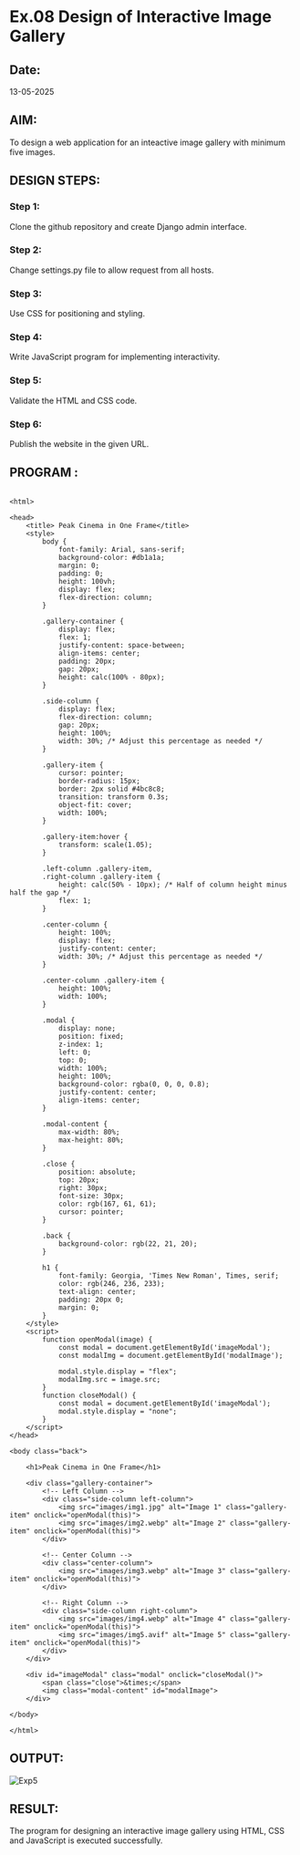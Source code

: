 # Ex.08 Design of Interactive Image Gallery
## Date:
13-05-2025
## AIM:
To design a web application for an inteactive image gallery with minimum five images.

## DESIGN STEPS:

### Step 1:
Clone the github repository and create Django admin interface.

### Step 2:
Change settings.py file to allow request from all hosts.

### Step 3:
Use CSS for positioning and styling.

### Step 4:
Write JavaScript program for implementing interactivity.

### Step 5:
Validate the HTML and CSS code.

### Step 6:
Publish the website in the given URL.

## PROGRAM :
```

<html>

<head>
    <title> Peak Cinema in One Frame</title>
    <style>
        body {
            font-family: Arial, sans-serif;
            background-color: #db1a1a;
            margin: 0;
            padding: 0;
            height: 100vh;
            display: flex;
            flex-direction: column;
        }

        .gallery-container {
            display: flex;
            flex: 1;
            justify-content: space-between;
            align-items: center;
            padding: 20px;
            gap: 20px;
            height: calc(100% - 80px);
        }

        .side-column {
            display: flex;
            flex-direction: column;
            gap: 20px;
            height: 100%;
            width: 30%; /* Adjust this percentage as needed */
        }

        .gallery-item {
            cursor: pointer;
            border-radius: 15px;
            border: 2px solid #4bc8c8;
            transition: transform 0.3s;
            object-fit: cover;
            width: 100%;
        }

        .gallery-item:hover {
            transform: scale(1.05);
        }

        .left-column .gallery-item, 
        .right-column .gallery-item {
            height: calc(50% - 10px); /* Half of column height minus half the gap */
            flex: 1;
        }

        .center-column {
            height: 100%;
            display: flex;
            justify-content: center;
            width: 30%; /* Adjust this percentage as needed */
        }

        .center-column .gallery-item {
            height: 100%;
            width: 100%;
        }

        .modal {
            display: none;
            position: fixed;
            z-index: 1;
            left: 0;
            top: 0;
            width: 100%;
            height: 100%;
            background-color: rgba(0, 0, 0, 0.8);
            justify-content: center;
            align-items: center;
        }

        .modal-content {
            max-width: 80%;
            max-height: 80%;
        }

        .close {
            position: absolute;
            top: 20px;
            right: 30px;
            font-size: 30px;
            color: rgb(167, 61, 61);
            cursor: pointer;
        }

        .back {
            background-color: rgb(22, 21, 20);
        }

        h1 {
            font-family: Georgia, 'Times New Roman', Times, serif;
            color: rgb(246, 236, 233);
            text-align: center;
            padding: 20px 0;
            margin: 0;
        }
    </style>
    <script>
        function openModal(image) {
            const modal = document.getElementById('imageModal');
            const modalImg = document.getElementById('modalImage');

            modal.style.display = "flex";
            modalImg.src = image.src;
        }
        function closeModal() {
            const modal = document.getElementById('imageModal');
            modal.style.display = "none";
        }
    </script>
</head>

<body class="back">

    <h1>Peak Cinema in One Frame</h1>
        
    <div class="gallery-container">
        <!-- Left Column -->
        <div class="side-column left-column">
            <img src="images/img1.jpg" alt="Image 1" class="gallery-item" onclick="openModal(this)">
            <img src="images/img2.webp" alt="Image 2" class="gallery-item" onclick="openModal(this)">
        </div>
        
        <!-- Center Column -->
        <div class="center-column">
            <img src="images/img3.webp" alt="Image 3" class="gallery-item" onclick="openModal(this)">
        </div>
        
        <!-- Right Column -->
        <div class="side-column right-column">
            <img src="images/img4.webp" alt="Image 4" class="gallery-item" onclick="openModal(this)">
            <img src="images/img5.avif" alt="Image 5" class="gallery-item" onclick="openModal(this)">
        </div>
    </div>
    
    <div id="imageModal" class="modal" onclick="closeModal()">
        <span class="close">&times;</span>
        <img class="modal-content" id="modalImage">
    </div>

</body>

</html>

```
## OUTPUT:

![Exp5](https://github.com/user-attachments/assets/ab5249ff-1251-4d8a-8fb5-e773b1229553)

## RESULT:
The program for designing an interactive image gallery using HTML, CSS and JavaScript is executed successfully.
